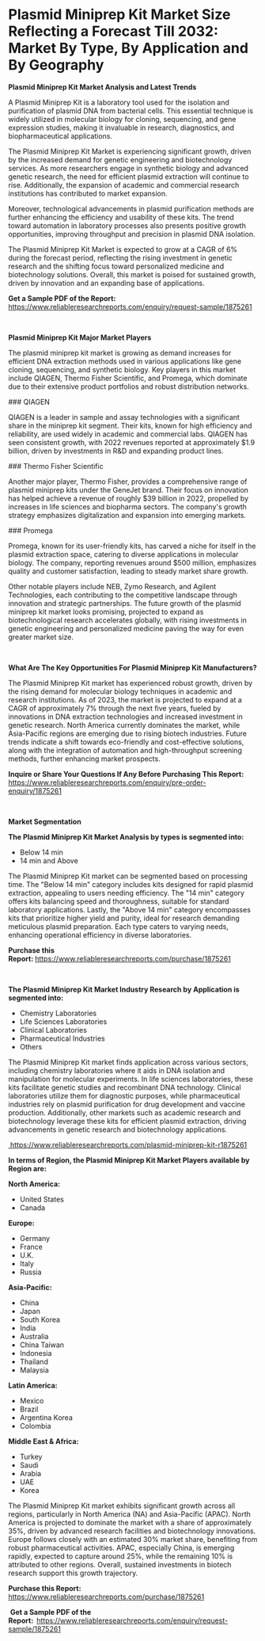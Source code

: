 <p><h1>Plasmid Miniprep Kit Market Size Reflecting a Forecast Till 2032: Market By Type, By Application and By Geography</h1></p><p><strong>Plasmid Miniprep Kit Market Analysis and Latest Trends</strong></p>
<p><p>A Plasmid Miniprep Kit is a laboratory tool used for the isolation and purification of plasmid DNA from bacterial cells. This essential technique is widely utilized in molecular biology for cloning, sequencing, and gene expression studies, making it invaluable in research, diagnostics, and biopharmaceutical applications.</p><p>The Plasmid Miniprep Kit Market is experiencing significant growth, driven by the increased demand for genetic engineering and biotechnology services. As more researchers engage in synthetic biology and advanced genetic research, the need for efficient plasmid extraction will continue to rise. Additionally, the expansion of academic and commercial research institutions has contributed to market expansion.</p><p>Moreover, technological advancements in plasmid purification methods are further enhancing the efficiency and usability of these kits. The trend toward automation in laboratory processes also presents positive growth opportunities, improving throughput and precision in plasmid DNA isolation. </p><p>The Plasmid Miniprep Kit Market is expected to grow at a CAGR of 6% during the forecast period, reflecting the rising investment in genetic research and the shifting focus toward personalized medicine and biotechnology solutions. Overall, this market is poised for sustained growth, driven by innovation and an expanding base of applications.</p></p>
<p><strong>Get a Sample PDF of the Report:&nbsp;</strong> <a href="https://www.reliableresearchreports.com/enquiry/request-sample/1875261?utm_campaign=3074&utm_medium=2&utm_source=Github&utm_content=ia&utm_term=13042025&utm_id=plasmid-miniprep-kit">https://www.reliableresearchreports.com/enquiry/request-sample/1875261</a></p>
<p>&nbsp;</p>
<p><strong>Plasmid Miniprep Kit Major Market Players</strong></p>
<p><p>The plasmid miniprep kit market is growing as demand increases for efficient DNA extraction methods used in various applications like gene cloning, sequencing, and synthetic biology. Key players in this market include QIAGEN, Thermo Fisher Scientific, and Promega, which dominate due to their extensive product portfolios and robust distribution networks.</p><p>### QIAGEN</p><p>QIAGEN is a leader in sample and assay technologies with a significant share in the miniprep kit segment. Their kits, known for high efficiency and reliability, are used widely in academic and commercial labs. QIAGEN has seen consistent growth, with 2022 revenues reported at approximately $1.9 billion, driven by investments in R&D and expanding product lines.</p><p>### Thermo Fisher Scientific</p><p>Another major player, Thermo Fisher, provides a comprehensive range of plasmid miniprep kits under the GeneJet brand. Their focus on innovation has helped achieve a revenue of roughly $39 billion in 2022, propelled by increases in life sciences and biopharma sectors. The company's growth strategy emphasizes digitalization and expansion into emerging markets.</p><p>### Promega</p><p>Promega, known for its user-friendly kits, has carved a niche for itself in the plasmid extraction space, catering to diverse applications in molecular biology. The company, reporting revenues around $500 million, emphasizes quality and customer satisfaction, leading to steady market share growth.</p><p>Other notable players include NEB, Zymo Research, and Agilent Technologies, each contributing to the competitive landscape through innovation and strategic partnerships. The future growth of the plasmid miniprep kit market looks promising, projected to expand as biotechnological research accelerates globally, with rising investments in genetic engineering and personalized medicine paving the way for even greater market size.</p></p>
<p>&nbsp;</p>
<p><strong>What Are The Key Opportunities For Plasmid Miniprep Kit Manufacturers?</strong></p>
<p><p>The Plasmid Miniprep Kit market has experienced robust growth, driven by the rising demand for molecular biology techniques in academic and research institutions. As of 2023, the market is projected to expand at a CAGR of approximately 7% through the next five years, fueled by innovations in DNA extraction technologies and increased investment in genetic research. North America currently dominates the market, while Asia-Pacific regions are emerging due to rising biotech industries. Future trends indicate a shift towards eco-friendly and cost-effective solutions, along with the integration of automation and high-throughput screening methods, further enhancing market prospects.</p></p>
<p><strong>Inquire or Share Your Questions If Any Before Purchasing This Report:</strong> <a href="https://www.reliableresearchreports.com/enquiry/pre-order-enquiry/1875261?utm_campaign=3074&utm_medium=2&utm_source=Github&utm_content=ia&utm_term=13042025&utm_id=plasmid-miniprep-kit">https://www.reliableresearchreports.com/enquiry/pre-order-enquiry/1875261</a></p>
<p>&nbsp;</p>
<p><strong>Market Segmentation</strong></p>
<p><strong>The Plasmid Miniprep Kit Market Analysis by types is segmented into:</strong></p>
<p><ul><li>Below 14 min</li><li>14 min and Above</li></ul></p>
<p><p>The Plasmid Miniprep Kit market can be segmented based on processing time. The "Below 14 min" category includes kits designed for rapid plasmid extraction, appealing to users needing efficiency. The "14 min" category offers kits balancing speed and thoroughness, suitable for standard laboratory applications. Lastly, the "Above 14 min" category encompasses kits that prioritize higher yield and purity, ideal for research demanding meticulous plasmid preparation. Each type caters to varying needs, enhancing operational efficiency in diverse laboratories.</p></p>
<p><strong>Purchase this Report:&nbsp;</strong><a href="https://www.reliableresearchreports.com/purchase/1875261?utm_campaign=3074&utm_medium=2&utm_source=Github&utm_content=ia&utm_term=13042025&utm_id=plasmid-miniprep-kit">https://www.reliableresearchreports.com/purchase/1875261</a></p>
<p>&nbsp;</p>
<p><strong>The Plasmid Miniprep Kit Market Industry Research by Application is segmented into:</strong></p>
<p><ul><li>Chemistry Laboratories</li><li>Life Sciences Laboratories</li><li>Clinical Laboratories</li><li>Pharmaceutical Industries</li><li>Others</li></ul></p>
<p><p>The Plasmid Miniprep Kit market finds application across various sectors, including chemistry laboratories where it aids in DNA isolation and manipulation for molecular experiments. In life sciences laboratories, these kits facilitate genetic studies and recombinant DNA technology. Clinical laboratories utilize them for diagnostic purposes, while pharmaceutical industries rely on plasmid purification for drug development and vaccine production. Additionally, other markets such as academic research and biotechnology leverage these kits for efficient plasmid extraction, driving advancements in genetic research and biotechnology applications.</p></p>
<p><a href="https://www.reliableresearchreports.com/plasmid-miniprep-kit-r1875261?utm_campaign=3074&utm_medium=2&utm_source=Github&utm_content=ia&utm_term=13042025&utm_id=plasmid-miniprep-kit">&nbsp;https://www.reliableresearchreports.com/plasmid-miniprep-kit-r1875261</a></p>
<p><strong>In terms of Region, the Plasmid Miniprep Kit Market Players available by Region are:</strong></p>
<p>
    <p> <strong> North America: </strong>
        <ul>
            <li>United States</li>
            <li>Canada</li>
        </ul>
        </p> 
    <p> <strong> Europe: </strong>
        <ul>
            <li>Germany</li>
            <li>France</li>
            <li>U.K.</li>
            <li>Italy</li>
            <li>Russia</li>
        </ul>
        </p> 
    <p> <strong> Asia-Pacific: </strong>
        <ul>
            <li>China</li>
            <li>Japan</li>
            <li>South Korea</li>
            <li>India</li>
            <li>Australia</li>
            <li>China Taiwan</li>
            <li>Indonesia</li>
            <li>Thailand</li>
            <li>Malaysia</li>
        </ul>
        </p> 
    <p> <strong> Latin America: </strong>
        <ul>
            <li>Mexico</li>
            <li>Brazil</li>
            <li>Argentina Korea</li>
            <li>Colombia</li>
        </ul>
        </p> 
    <p> <strong> Middle East & Africa: </strong>
        <ul>
            <li>Turkey</li>
            <li>Saudi</li>
            <li>Arabia</li>
            <li>UAE</li>
            <li>Korea</li>
        </ul>
    </p>
    </p>
<p><p>The Plasmid Miniprep Kit market exhibits significant growth across all regions, particularly in North America (NA) and Asia-Pacific (APAC). North America is projected to dominate the market with a share of approximately 35%, driven by advanced research facilities and biotechnology innovations. Europe follows closely with an estimated 30% market share, benefiting from robust pharmaceutical activities. APAC, especially China, is emerging rapidly, expected to capture around 25%, while the remaining 10% is attributed to other regions. Overall, sustained investments in biotech research support this growth trajectory.</p></p>
<p><strong>Purchase this Report: </strong><a href="https://www.reliableresearchreports.com/purchase/1875261?utm_campaign=3074&utm_medium=2&utm_source=Github&utm_content=ia&utm_term=13042025&utm_id=plasmid-miniprep-kit">https://www.reliableresearchreports.com/purchase/1875261</a></p>
<p>&nbsp;<strong>Get a Sample PDF of the Report:&nbsp;&nbsp;</strong><a href="https://www.reliableresearchreports.com/enquiry/request-sample/1875261?utm_campaign=3074&utm_medium=2&utm_source=Github&utm_content=ia&utm_term=13042025&utm_id=plasmid-miniprep-kit">https://www.reliableresearchreports.com/enquiry/request-sample/1875261</a></p>
<p><strong></strong></p>
<p><p></p><p></p><p></p></p>